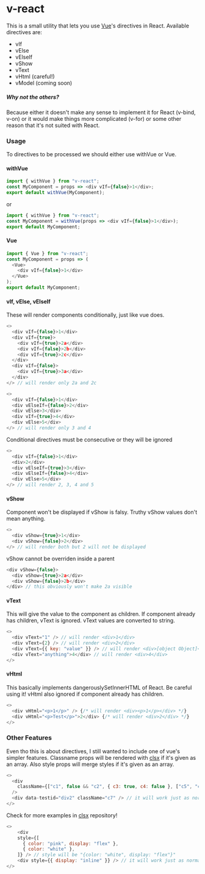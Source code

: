 # v-react

This is a small utility that lets you use [Vue](https://github.com/vuejs/vue)'s directives in React. Available directives are:

- vIf
- vElse
- vElseIf
- vShow
- vText
- vHtml (careful!)
- vModel (coming soon)

##### Why not the others?

Because either it doesn't make any sense to implement it for React (v-bind, v-on) or it would make things more complicated (v-for) or some other reason that it's not suited with React.

### Usage

To directives to be processed we should either use withVue or Vue.

#### withVue

```js
import { withVue } from "v-react";
const MyComponent = props => <div vIf={false}>1</div>;
export default withVue(MyComponent);
```

or

```js
import { withVue } from "v-react";
const MyComponent = withVue(props => <div vIf={false}>1</div>);
export default MyComponent;
```

#### Vue

```js
import { Vue } from "v-react";
const MyComponent = props => (
  <Vue>
    <div vIf={false}>1</div>
  </Vue>
);
export default MyComponent;
```

#### vIf, vElse, vElseIf

These will render components conditionally, just like vue does.

```js
<>
  <div vIf={false}>1</div>
  <div vIf={true}>
    <div vIf={true}>2a</div>
    <div vIf={false}>2b</div>
    <div vIf={true}>2c</div>
  </div>
  <div vIf={false}>
    <div vIf={true}>3a</div>
  </div>
</> // will render only 2a and 2c
```

```js
<>
  <div vIf={false}>1</div>
  <div vElseIf={false}>2</div>
  <div vElse>3</div>
  <div vIf={true}>4</div>
  <div vElse>5</div>
</> // will render only 3 and 4
```

Conditional directives must be consecutive or they will be ignored

```js
<>
  <div vIf={false}>1</div>
  <div>2</div>
  <div vElseIf={true}>3</div>
  <div vElseIf={false}>4</div>
  <div vElse>5</div>
</> // will render 2, 3, 4 and 5
```

#### vShow

Component won't be displayed if vShow is falsy. Truthy vShow values don't mean anything.

```js
<>
  <div vShow={true}>1</div>
  <div vShow={false}>2</div>
</> // will render both but 2 will not be displayed
```

vShow cannot be overriden inside a parent

```js
<div vShow={false}>
  <div vShow={true}>2a</div>
  <div vShow={false}>2b</div>
</div> // this obviously won't make 2a visible
```

#### vText

This will give the value to the component as children. If component already has children, vText is ignored. vText values are converted to string.

```js
<>
  <div vText="1" /> // will render <div>1</div>
  <div vText={2} /> // will render <div>2</div>
  <div vText={{ key: "value" }} /> // will render <div>[object Object]</div>
  <div vText="anything">4</div> // will render <div>4</div>
</>
```

#### vHtml

This basically implements dangerouslySetInnerHTML of React. Be careful using it! vHtml also ignored if component already has children.

```js
<>
  <div vHtml="<p>1</p>" /> {/* will render <div><p>1</p></div> */}
  <div vHtml="<p>Test</p>">2</div> {/* will render <div>2</div> */}
</>
```

### Other Features

Even tho this is about directives, I still wanted to include one of vue's simpler features. Classname props will be rendered with [clsx](https://github.com/lukeed/clsx) if it's given as an array. Also style props will merge styles if it's given as an array.

```js
<>
  <div
    className={["c1", false && "c2", { c3: true, c4: false }, ["c5", "c6"]]} // className will be "c1 c3 c5 c6"
  />
  <div data-testid="div2" className="c7" /> // it will work just as normal
</>
```

Check for more examples in [clsx](https://github.com/lukeed/clsx) repository!

```js
<>
    <div
    style={[
      { color: "pink", display: "flex" },
      { color: "white" },
    ]} /> // style will be "{color: "white", display: "flex"}"
    <div style={{ display: "inline" }} /> // it will work just as normal
</>
```
